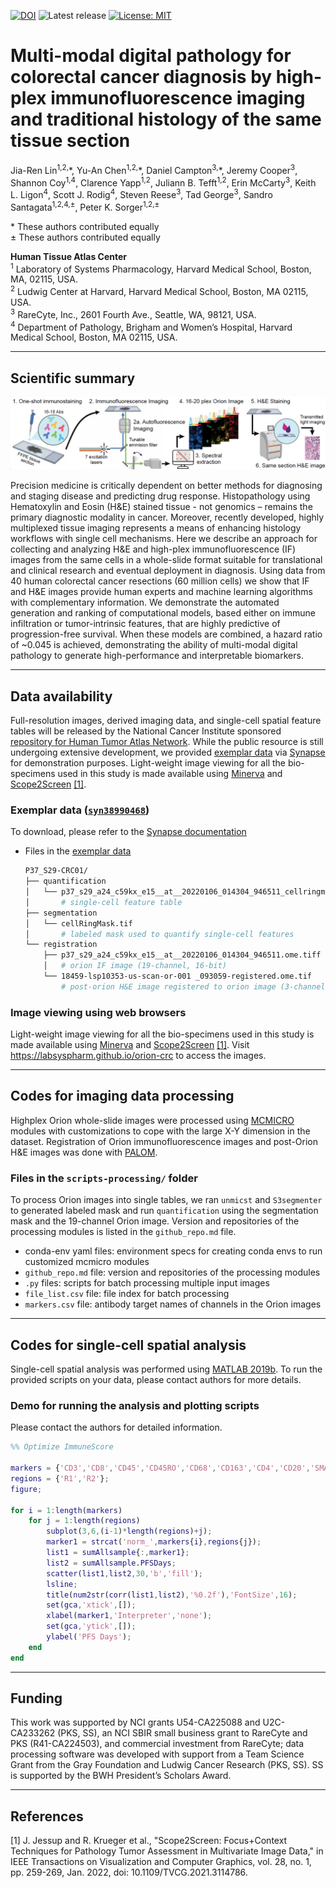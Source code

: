 [![DOI](https://zenodo.org/badge/522617119.svg)](https://zenodo.org/badge/latestdoi/522617119)
![Latest release](https://img.shields.io/github/v/release/labsyspharm/orion-crc)
[![License: MIT](https://img.shields.io/badge/License-MIT-yellow.svg)](https://opensource.org/licenses/MIT)


# Multi-modal digital pathology for colorectal cancer diagnosis by high-plex immunofluorescence imaging and traditional histology of the same tissue section

Jia-Ren Lin<sup>1,2,</sup>\*,
Yu-An Chen<sup>1,2,</sup>\*,
Daniel Campton<sup>3,</sup>\*,
Jeremy Cooper<sup>3</sup>,
Shannon Coy<sup>1,4</sup>,
Clarence Yapp<sup>1,2</sup>,
Juliann B. Tefft<sup>1,2</sup>,
Erin McCarty<sup>3</sup>,
Keith L. Ligon<sup>4</sup>,
Scott J. Rodig<sup>4</sup>,
Steven Reese<sup>3</sup>,
Tad George<sup>3</sup>,
Sandro Santagata<sup>1,2,4,±</sup>,
Peter K. Sorger<sup>1,2,±</sup>

\* These authors contributed equally<br>
± These authors contributed equally

**Human Tissue Atlas Center** <br>
<sup>1</sup> Laboratory of Systems Pharmacology, Harvard Medical School, Boston, MA, 02115, USA.<br>
<sup>2</sup> Ludwig Center at Harvard, Harvard Medical School, Boston, MA 02115, USA.<br>
<sup>3</sup> RareCyte, Inc., 2601 Fourth Ave., Seattle, WA, 98121, USA.<br>
<sup>4</sup> Department of Pathology, Brigham and Women’s Hospital, Harvard Medical School, Boston, MA 02115, USA.<br>

---


## Scientific summary

![Summary figure](./docs/Orion_fig1a.png)

Precision medicine is critically dependent on better methods for diagnosing and staging disease and predicting drug response. Histopathology using Hematoxylin and Eosin (H&E) stained tissue - not genomics – remains the primary diagnostic modality in cancer. Moreover, recently developed, highly multiplexed tissue imaging represents a means of enhancing histology workflows with single cell mechanisms. Here we describe an approach for collecting and analyzing H&E and high-plex immunofluorescence (IF) images from the same cells in a whole-slide format suitable for translational and clinical research and eventual deployment in diagnosis. Using data from 40 human colorectal cancer resections (60 million cells) we show that IF and H&E images provide human experts and machine learning algorithms with complementary information. We demonstrate the automated generation and ranking of computational models, based either on immune infiltration or tumor-intrinsic features, that are highly predictive of progression-free survival. When these models are combined, a hazard ratio of ~0.045 is achieved, demonstrating the ability of multi-modal digital pathology to generate high-performance and interpretable biomarkers.

---


## Data availability

Full-resolution images, derived imaging data, and single-cell spatial feature tables will be released by the National Cancer Institute sponsored [repository for Human Tumor Atlas Network](https://htan-portal-nextjs.vercel.app/). While the public resource is still undergoing extensive development, we provided [exemplar data](https://www.synapse.org/#!Synapse:syn38990468) via [Synapse](https://www.synapse.org/#) for demonstration purposes. Light-weight image viewing for all the bio-specimens used in this study is made available using [Minerva](https://github.com/labsyspharm/minerva-story) and [Scope2Screen](https://github.com/labsyspharm/scope2screen) [[1]](#1).


### Exemplar data ([`syn38990468`](https://www.synapse.org/#!Synapse:syn38990468))

To download, please refer to the [Synapse documentation](https://help.synapse.org/docs/Finding-and-Downloading-Data.2003796231.html)

- Files in the [exemplar data](https://www.synapse.org/#!Synapse:syn38990468)
    ```bash
    P37_S29-CRC01/
    ├── quantification
    │   └── p37_s29_a24_c59kx_e15__at__20220106_014304_946511_cellringmask.csv
    │       # single-cell feature table
    ├── segmentation
    │   └── cellRingMask.tif
    │       # labeled mask used to quantify single-cell features
    └── registration
        ├── p37_s29_a24_c59kx_e15__at__20220106_014304_946511.ome.tiff
        │   # orion IF image (19-channel, 16-bit)
        └── 18459-lsp10353-us-scan-or-001 _093059-registered.ome.tif
            # post-orion H&E image registered to orion image (3-channel, 8-bit)
    ```


### Image viewing using web browsers

Light-weight image viewing for all the bio-specimens used in this study is made available using [Minerva](https://github.com/labsyspharm/minerva-story) and [Scope2Screen](https://github.com/labsyspharm/scope2screen) [[1]](#1). Visit https://labsyspharm.github.io/orion-crc to access the images.

---


## Codes for imaging data processing

Highplex Orion whole-slide images were processed using [MCMICRO](https://mcmicro.org/) modules with customizations to cope with the large X-Y dimension in the dataset. Registration of Orion immunofluorescence images and post-Orion H&E images was done with [PALOM](https://github.com/yu-anchen/palom).


### Files in the `scripts-processing/` folder

To process Orion images into single tables, we ran `unmicst` and `S3segmenter` to generated labeled mask and run `quantification` using the segmentation mask and the 19-channel Orion image. Version and repositories of the processing modules is listed in the `github_repo.md` file.

- conda-env yaml files: environment specs for creating conda envs to run customized mcmicro modules
- `github_repo.md` file: version and repositories of the processing modules
- `.py` files: scripts for batch processing multiple input images
- `file_list.csv` file: file index for batch processing
- `markers.csv` file: antibody target names of channels in the Orion images

---


## Codes for single-cell spatial analysis

Single-cell spatial analysis was performed using [MATLAB 2019b]((https://www.mathworks.com/products/matlab.html)). To run the provided scripts on your data, please contact authors for more details.


### Demo for running the analysis and plotting scripts

Please contact the authors for detailed information.

```matlab
%% Optimize ImmuneScore

markers = {'CD3','CD8','CD45','CD45RO','CD68','CD163','CD4','CD20','SMA'};
regions = {'R1','R2'};
figure;

for i = 1:length(markers)
    for j = 1:length(regions)
        subplot(3,6,(i-1)*length(regions)+j);
        marker1 = strcat('norm_',markers{i},regions{j});
        list1 = sumAllsample{:,marker1};
        list2 = sumAllsample.PFSDays;
        scatter(list1,list2,30,'b','fill');
        lsline;
        title(num2str(corr(list1,list2),'%0.2f'),'FontSize',16);
        set(gca,'xtick',[]);
        xlabel(marker1,'Interpreter','none');
        set(gca,'ytick',[]);
        ylabel('PFS Days');
    end
end
```


---


## Funding

This work was supported by NCI grants U54-CA225088 and U2C-CA233262 (PKS, SS), an NCI SBIR small business grant to RareCyte and PKS (R41-CA224503), and commercial investment from RareCyte; data processing software was developed with support from a Team Science Grant from the Gray Foundation and Ludwig Cancer Research (PKS, SS). SS is supported by the BWH President’s Scholars Award. 

---

## References

<a id="1">[1]</a>
J. Jessup and R. Krueger et al., "Scope2Screen: Focus+Context Techniques for Pathology Tumor Assessment in Multivariate Image Data," in IEEE Transactions on Visualization and Computer Graphics, vol. 28, no. 1, pp. 259-269, Jan. 2022, doi: 10.1109/TVCG.2021.3114786.

